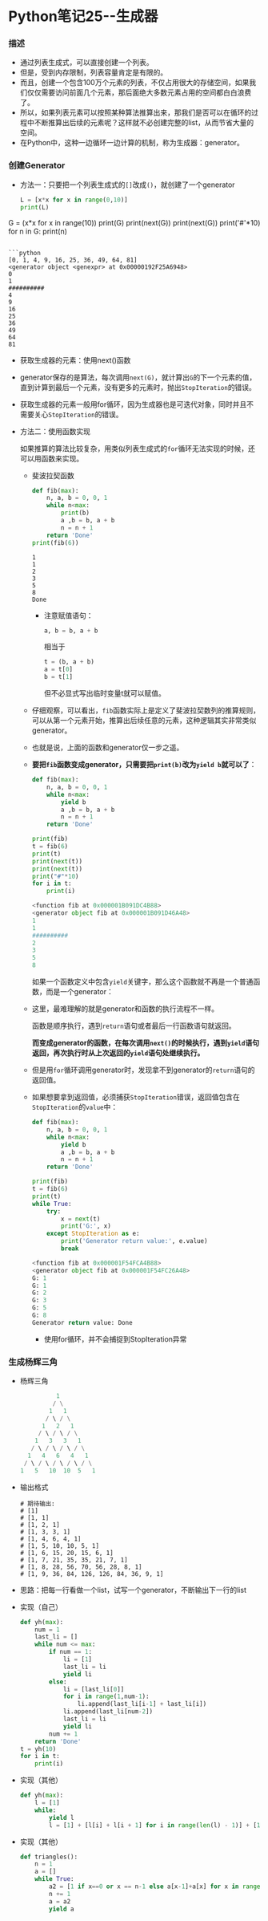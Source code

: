 # Python笔记25--生成器

### 描述

+ 通过列表生成式，可以直接创建一个列表。
+ 但是，受到内存限制，列表容量肯定是有限的。
+ 而且，创建一个包含100万个元素的列表，不仅占用很大的存储空间，如果我们仅仅需要访问前面几个元素，那后面绝大多数元素占用的空间都白白浪费了。
+ 所以，如果列表元素可以按照某种算法推算出来，那我们是否可以在循环的过程中不断推算出后续的元素呢？这样就不必创建完整的list，从而节省大量的空间。
+ 在Python中，这种一边循环一边计算的机制，称为生成器：generator。

### 创建Generator

+ 方法一：只要把一个列表生成式的`[]`改成`()`，就创建了一个generator

  ```python
  L = [x*x for x in range(0,10)]
  print(L)
G = (x*x for x in range(10))
  print(G)
  print(next(G))
  print(next(G))
  print('#'*10)
  for n in G:
      print(n)
  ```
  
  ```python
  [0, 1, 4, 9, 16, 25, 36, 49, 64, 81]
  <generator object <genexpr> at 0x00000192F25A6948>
  0
  1
  ##########
  4
  9
  16
  25
  36
  49
  64
  81
  ```
  
  + 获取生成器的元素：使用next()函数
  + generator保存的是算法，每次调用`next(G)`，就计算出`G`的下一个元素的值，直到计算到最后一个元素，没有更多的元素时，抛出`StopIteration`的错误。
  + 获取生成器的元素一般用for循环，因为生成器也是可迭代对象，同时并且不需要关心`StopIteration`的错误。
  
+ 方法二：使用函数实现

  如果推算的算法比较复杂，用类似列表生成式的`for`循环无法实现的时候，还可以用函数来实现。

  + 斐波拉契函数

    ```python
    def fib(max):
        n, a, b = 0, 0, 1
        while n<max:
            print(b)
            a ,b = b, a + b
            n = n + 1
        return 'Done'
    print(fib(6))
    ```

    ```
    1
    1
    2
    3
    5
    8
    Done
    ```
    + 注意赋值语句：

      ```python
      a, b = b, a + b
      ```

      相当于

      ```python
      t = (b, a + b)
      a = t[0]
      b = t[1]
      ```

      但不必显式写出临时变量t就可以赋值。

  + 仔细观察，可以看出，`fib`函数实际上是定义了斐波拉契数列的推算规则，可以从第一个元素开始，推算出后续任意的元素，这种逻辑其实非常类似generator。

  + 也就是说，上面的函数和generator仅一步之遥。

  + **要把`fib`函数变成generator，只需要把`print(b)`改为`yield b`就可以了**：

    ```python
    def fib(max):
        n, a, b = 0, 0, 1
        while n<max:
            yield b
            a ,b = b, a + b
            n = n + 1
        return 'Done'
    
    print(fib)
    t = fib(6)
    print(t)
    print(next(t))
    print(next(t))
    print("#"*10)
    for i in t:
        print(i)
    ```

    ```python
    <function fib at 0x000001B091DC4B88>
    <generator object fib at 0x000001B091D46A48>
    1
    1
    ##########
    2
    3
    5
    8
    ```

    如果一个函数定义中包含`yield`关键字，那么这个函数就不再是一个普通函数，而是一个generator：

  + 这里，最难理解的就是generator和函数的执行流程不一样。

    函数是顺序执行，遇到`return`语句或者最后一行函数语句就返回。

    **而变成generator的函数，在每次调用`next()`的时候执行，遇到`yield`语句返回，再次执行时从上次返回的`yield`语句处继续执行。**

  + 但是用`for`循环调用generator时，发现拿不到generator的`return`语句的返回值。

  + 如果想要拿到返回值，必须捕获`StopIteration`错误，返回值包含在`StopIteration`的`value`中：

    ```python
    def fib(max):
        n, a, b = 0, 0, 1
        while n<max:
            yield b
            a ,b = b, a + b
            n = n + 1
        return 'Done'
    
    print(fib)
    t = fib(6)
    print(t)
    while True:
        try:
            x = next(t)
            print('G:', x)
        except StopIteration as e:
            print('Generator return value:', e.value)
            break
    ```

    ```python
    <function fib at 0x000001F54FCA4B88>
    <generator object fib at 0x000001F54FC26A48>
    G: 1
    G: 1
    G: 2
    G: 3
    G: 5
    G: 8
    Generator return value: Done
    ```

    + 使用for循环，并不会捕捉到StopIteration异常

### 生成杨辉三角

+ 杨辉三角

  ```python
            1
           / \
          1   1
         / \ / \
        1   2   1
       / \ / \ / \
      1   3   3   1
     / \ / \ / \ / \
    1   4   6   4   1
   / \ / \ / \ / \ / \
  1   5   10  10  5   1
  ```

+ 输出格式

  ```
  # 期待输出:
  # [1]
  # [1, 1]
  # [1, 2, 1]
  # [1, 3, 3, 1]
  # [1, 4, 6, 4, 1]
  # [1, 5, 10, 10, 5, 1]
  # [1, 6, 15, 20, 15, 6, 1]
  # [1, 7, 21, 35, 35, 21, 7, 1]
  # [1, 8, 28, 56, 70, 56, 28, 8, 1]
  # [1, 9, 36, 84, 126, 126, 84, 36, 9, 1]
  ```

+ 思路：把每一行看做一个list，试写一个generator，不断输出下一行的list

+ 实现（自己）

  ```python
  def yh(max):
      num = 1
      last_li = []
      while num <= max:
          if num == 1:
              li = [1]
              last_li = li
              yield li
          else:
              li = [last_li[0]]
              for i in range(1,num-1):
                  li.append(last_li[i-1] + last_li[i])
              li.append(last_li[num-2])
              last_li = li
              yield li
          num += 1
      return 'Done'
  t = yh(10)
  for i in t:
      print(i)
  ```

+ 实现（其他）

  ```python
  def yh(max):
      l = [1]
      while:
          yield l
          l = [1] + [l[i] + l[i + 1] for i in range(len(l) - 1)] + [1]
  ```

+ 实现（其他）

  ```python
  def triangles():
      n = 1
      a = []
      while True:
          a2 = [1 if x==0 or x == n-1 else a[x-1]+a[x] for x in range(0,n) ]
          n += 1
          a = a2
          yield a
  ```













